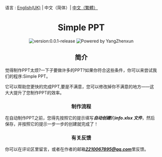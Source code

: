 语言 : [English(UK)](./README.md) | 中文（简体）| [中文（繁體）](./README.zh-TW.md)
<h1 align="center">Simple PPT</h1>

<div align="center">
<img src = "https://img.shields.io/badge/version-v0.0.1-%3Fstyle%3Dflat--square%26logo%3Dappveyor" alt = "version:0.0.1-release"/>
<img src = "https://img.shields.io/badge/Powered%20by-YangZhenxun-%3Fstyle%3Dflat--square%26logo%3Dappveyor" alt = "Powered by YangZhenxun"/>
<br/>
</div>
<h2 align="center">简介</h2>
觉得制作PPT太烦?一下子要做许多的PPT?如果你符合这些条件，你可以来尝试我们的程序:Simple PPT。

它可以帮助您更快的完成PPT,要是不满意，您可以修改掉你不满意的地方——这大大提升了您制作PPT的效率。
<h3 align="center">制作流程</h3>

在自动制作PPT之前，您得先按照它的提示填写***自动创建***的***info.xlsx 文件***，然后保存，并按照它的提示一步一步的创建就完成了！

<h3 align="center">有关反馈</h3>

你可以在评论区里留言，或者在作者的邮箱***2210067895@qq.com***里反馈。
